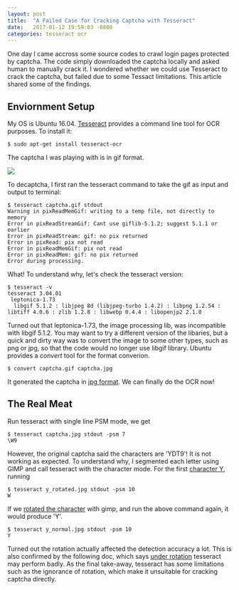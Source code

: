 ```yaml
---
layout: post
title:  "A Failed Case for Cracking Captcha with Tesseract"
date:   2017-01-12 19:59:03 -0800
categories: tesseract ocr
---
```

One day I came accross some source codes to crawl login pages protected by captcha. The code simply downloaded the captcha locally and asked human to manually crack it. I wondered whether we could use Tesseract to crack the captcha, but failed due to some Tessact limitations. This article shared some of the findings.

## Enviornment Setup
My OS is Ubuntu 16.04. [Tesseract](https://github.com/tesseract-ocr/tesseract) provides a command line tool for OCR purposes. To install it:

```shell
$ sudo apt-get install tesseract-ocr
```

The captcha I was playing with is in gif format.

![](https://github.com/wang-ye/code/blob/master/blog/image/captcha.gif)

To decaptcha, I first ran the tesseract command to take the gif as input and output to terminal:

```shell
$ tesseract captcha.gif stdout
Warning in pixReadMemGif: writing to a temp file, not directly to memory
Error in pixReadStreamGif: Cant use giflib-5.1.2; suggest 5.1.1 or earlier
Error in pixReadStream: gif: no pix returned
Error in pixRead: pix not read
Error in pixReadMemGif: pix not read
Error in pixReadMem: gif: no pix returned
Error during processing.
```

What! To understand why, let's check the tesseract version:

```shell
$ tesseract -v
tesseract 3.04.01
 leptonica-1.73
  libgif 5.1.2 : libjpeg 8d (libjpeg-turbo 1.4.2) : libpng 1.2.54 : libtiff 4.0.6 : zlib 1.2.8 : libwebp 0.4.4 : libopenjp2 2.1.0
```

Turned out that leptonica-1.73, the image processing lib, was incompatible with libgif 5.1.2. You may want to try a different version of the libaries, but a quick and dirty way was to convert the image to some other types, such as png or jpg, so that the code would no longer use libgif library.
Ubuntu provides a *convert* tool for the format converion.

```shell
$ convert captcha.gif captcha.jpg 
```

It generated the captcha in [jpg format](https://github.com/wang-ye/code/blob/master/blog/image/captcha.jpg). We can finally do the OCR now!

## The Real Meat
Run tesseract with single line PSM mode, we get

```
$ tesseract captcha.jpg stdout -psm 7
\W9
```

However, the original captcha said the characters are 'YDT9'! It is not working as expected. To understand why, I segmented each letter using GIMP and call tesseract with the character mode. For the first [character Y](https://github.com/wang-ye/code/blob/master/blog/image/y_rotated.jpg), running
```shell
$ tesseract y_rotated.jpg stdout -psm 10
W
```
If we [rotated the character](https://github.com/wang-ye/code/blob/master/blog/image/y_normal.jpg) with gimp, and run the above command again, it would produce 'Y'.

```shell
$ tesseract y_normal.jpg stdout -psm 10
Y
```

Turned out the rotation actually affected the detection accuracy a lot.
This is also confirmed by the following doc, which says [under rotation](https://github.com/tesseract-ocr/tesseract/wiki/ImproveQuality#rotation--deskewing)
tesseract may perform badly.
As the final take-away, tesseract has some limitations such as the ignorance of rotation, which make it unsuitable for cracking captcha directly.